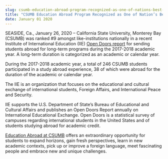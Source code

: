 ```yaml
---
slug: csumb-education-abroad-program-recognized-as-one-of-nations-best-for-yearlong-participation
title: "CSUMB Education Abroad Program Recognized as One of Nation’s Best for Yearlong Participation"
date: January 01 2020
---
```


<p>SEASIDE, Ca., January 26, 2020 – California State University, Monterey Bay (CSUMB) was ranked #9 amongst like-institutions nationally in a recent Institute of International Education (IIE) <a href="https://www.iie.org/Research-and-Insights/Open-Doors/Data/US-Study-Abroad/Leading-Institutions">Open Doors report</a> for sending students abroad for long-term programs during the 2017-2018 academic year. A long-term duration is categorized as an academic or calendar year.</p><p>During the 2017-2018 academic year, a total of 246 CSUMB students participated in a study abroad experience, 38 of which were abroad for the duration of the academic or calendar year.</p><p>The IIE is an organization that focuses on the educational and cultural exchange of international students, Foreign Affairs, and International Peace and Security.</p><p>IIE supports the U.S. Department of State’s Bureau of Educational and Cultural Affairs and publishes an Open Doors Report annually on International Educational Exchange. Open Doors is a statistical survey of campuses regarding international students in the United States and of students studying abroad for academic credit.</p><p><a href="https://csumb.edu/educationabroad">Education Abroad at CSUMB</a> offers an extraordinary opportunity for students to expand horizons, gain fresh perspectives, learn in new academic contexts, pick up or improve a foreign language, meet fascinating people and embrace new and unique challenges.</p>

